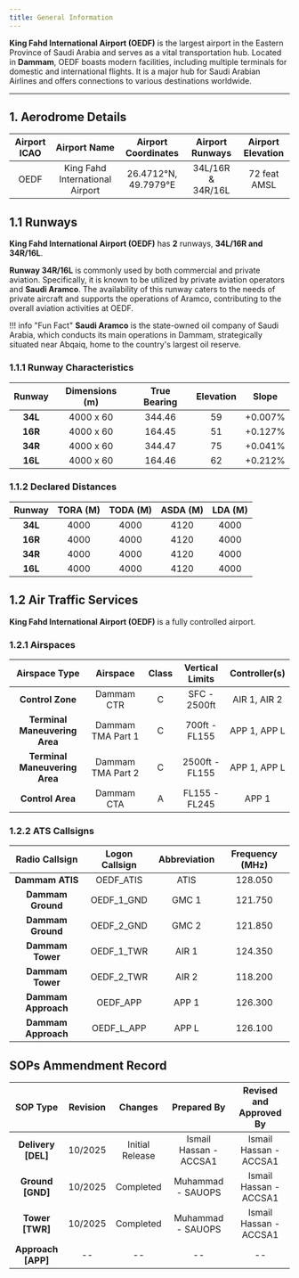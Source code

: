 ```yaml
---
title: General Information
---
```


**King Fahd International Airport (OEDF)** is the largest airport in the Eastern Province of Saudi Arabia and serves as a vital transportation hub. Located in **Dammam**, OEDF boasts modern facilities, including multiple terminals for domestic and international flights. It is a major hub for Saudi Arabian Airlines and offers connections to various destinations worldwide.

---

## 1. Aerodrome Details

| **Airport ICAO** |          Airport Name           | Airport Coordinates  |  Airport Runways  | Airport Elevation |
| :--------------: | :-----------------------------: | :------------------: | :---------------: | :---------------: |
|       OEDF       | King Fahd International Airport | 26.4712°N, 49.7979°E | 34L/16R & 34R/16L |   72 feat AMSL    |

## 1.1 Runways

**King Fahd International Airport (OEDF)** has **2** runways, **34L/16R and 34R/16L**.

**Runway 34R/16L** is commonly used by both commercial and private aviation. Specifically, it is known to be utilized by private aviation operators and **Saudi Aramco**. The availability of this runway caters to the needs of private aircraft and supports the operations of Aramco, contributing to the overall aviation activities at OEDF.

!!! info "Fun Fact"
    **Saudi Aramco** is the state-owned oil company of Saudi Arabia, which conducts its main operations in Dammam, strategically situated near Abqaiq, home to the country's largest oil reserve.

### 1.1.1 Runway Characteristics

| Runway  | Dimensions (m) | True Bearing | Elevation |  Slope  |
| :-----: | :------------: | :----------: | :-------: | :-----: |
| **34L** |   4000 x 60    |    344.46    |    59     | +0.007% |
| **16R** |   4000 x 60    |    164.45    |    51     | +0.127% |
| **34R** |   4000 x 60    |    344.47    |    75     | +0.041% |
| **16L** |   4000 x 60    |    164.46    |    62     | +0.212% |

### 1.1.2 Declared Distances

| **Runway** | **TORA (M)** | **TODA (M)** | **ASDA (M)** | **LDA (M)** |
| :--------: | :----------: | :----------: | :----------: | :---------: |
|  **34L**   |     4000     |     4000     |     4120     |    4000     |
|  **16R**   |     4000     |     4000     |     4120     |    4000     |
|  **34R**   |     4000     |     4000     |     4120     |    4000     |
|  **16L**   |     4000     |     4000     |     4120     |    4000     |

## 1.2 Air Traffic Services

**King Fahd International Airport (OEDF)** is a fully controlled airport.

### 1.2.1 Airspaces

|       **Airspace Type**       |   **Airspace**    | **Class** | **Vertical Limits** | **Controller(s)** |
| :---------------------------: | :---------------: | :-------: | :-----------------: | :---------------: |
|       **Control Zone**        |    Dammam CTR     |     C     |    SFC - 2500ft     |   AIR 1, AIR 2    |
| **Terminal Maneuvering Area** | Dammam TMA Part 1 |     C     |    700ft - FL155    |   APP 1, APP L    |
| **Terminal Maneuvering Area** | Dammam TMA Part 2 |     C     |   2500ft - FL155    |   APP 1, APP L    |
|       **Control Area**        |    Dammam CTA     |     A     |    FL155 - FL245    |       APP 1       |

### 1.2.2 ATS Callsigns

| **Radio Callsign**  | **Logon Callsign** | **Abbreviation** | **Frequency (MHz)** |
| :-----------------: | :----------------: | :--------------: | :-----------------: |
|   **Dammam ATIS**   |     OEDF_ATIS      |       ATIS       |       128.050       |
|  **Dammam Ground**  |     OEDF_1_GND     |      GMC 1       |       121.750       |
|  **Dammam Ground**  |     OEDF_2_GND     |      GMC 2       |       121.850       |
|  **Dammam Tower**   |     OEDF_1_TWR     |      AIR 1       |       124.350       |
|  **Dammam Tower**   |     OEDF_2_TWR     |      AIR 2       |       118.200       |
| **Dammam Approach** |      OEDF_APP      |      APP 1       |       126.300       |
| **Dammam Approach** |     OEDF_L_APP     |      APP L       |       126.100       |

## SOPs Ammendment Record

|    **SOP Type**    | **Revision** |   **Changes**   |     **Prepared By**    | **Revised and Approved By** |
|:------------------:|:------------:|:---------------:|:----------------------:|:---------------------------:|
| **Delivery [DEL]** |    10/2025   | Initial Release | Ismail Hassan - ACCSA1 |    Ismail Hassan - ACCSA1   |
|  **Ground [GND]**  |    10/2025   |    Completed    |   Muhammad - SAUOPS    |    Ismail Hassan - ACCSA1   |
|   **Tower [TWR]**  |    10/2025   |    Completed    |   Muhammad - SAUOPS    |    Ismail Hassan - ACCSA1   |
| **Approach [APP]** |      --      |        --       |           --           |              --             |